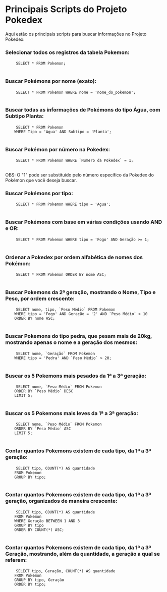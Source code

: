 <!DOCTYPE html>
<html>
<head>
  <title>Principais Scripts do Projeto Pokedex</title>
</head>
<body>
  <h1>Principais Scripts do Projeto Pokedex</h1>
  <p>Aqui estão os principais scripts para buscar informações no Projeto Pokedex:</p>

  <h3>Selecionar todos os registros da tabela Pokemon:</h3>
  <pre>
    <code>SELECT * FROM Pokemon;</code>
  </pre>

  <h3>Buscar Pokémons por nome (exato):</h3>
  <pre>
    <code>SELECT * FROM Pokemon WHERE nome = 'nome_do_pokemon';</code>
  </pre>

  <h3>Buscar todas as informações de Pokémons do tipo Água, com Subtipo Planta:</h3>
  <pre>
    <code>SELECT * FROM Pokemon
    WHERE Tipo = 'Agua' AND Subtipo = 'Planta';</code>
  </pre>

  <h3>Buscar Pokémon por número na Pokedex:</h3>
  <pre>
    <code>SELECT * FROM Pokemon WHERE `Numero da Pokedex` = 1;</code>
  </pre>
  <p>OBS: O "1" pode ser substituído pelo número específico da Pokedex do Pokémon que você deseja buscar.</p>

  <h3>Buscar Pokémons por tipo:</h3>
  <pre>
    <code>SELECT * FROM Pokemon WHERE tipo = 'Agua';</code>
  </pre>

  <h3>Buscar Pokémons com base em várias condições usando AND e OR:</h3>
  <pre>
    <code>SELECT * FROM Pokemon WHERE tipo = 'Fogo' AND Geração >= 1;</code>
  </pre>

  <h3>Ordenar a Pokedex por ordem alfabética de nomes dos Pokémon:</h3>
  <pre>
    <code>SELECT * FROM Pokemon ORDER BY nome ASC;</code>
  </pre>

  <h3>Buscar Pokemons da 2ª geração, mostrando o Nome, Tipo e Peso, por ordem crescente:</h3>
  <pre>
    <code>SELECT nome, tipo, `Peso Médio` FROM Pokemon
    WHERE tipo = 'Fogo' AND Geração = '2' AND `Peso Médio` > 10
    ORDER BY nome ASC;</code>
  </pre>

  <h3>Buscar Pokemons do tipo pedra, que pesam mais de 20kg, mostrando apenas o nome e a geração dos mesmos:</h3>
  <pre>
    <code>SELECT nome, `Geração` FROM Pokemon
    WHERE tipo = 'Pedra' AND `Peso Médio` > 20;</code>
  </pre>

  <h3>Buscar os 5 Pokemons mais pesados da 1ª a 3ª geração:</h3>
  <pre>
    <code>SELECT nome, `Peso Médio` FROM Pokemon
    ORDER BY `Peso Médio` DESC
    LIMIT 5;</code>
  </pre>

  <h3>Buscar os 5 Pokemons mais leves da 1ª a 3ª geração:</h3>
  <pre>
    <code>SELECT nome, `Peso Médio` FROM Pokemon
    ORDER BY `Peso Médio` ASC
    LIMIT 5;</code>
  </pre>

  <h3>Contar quantos Pokemons existem de cada tipo, da 1ª a 3ª geração:</h3>
  <pre>
    <code>SELECT tipo, COUNT(*) AS quantidade
    FROM Pokemon
    GROUP BY tipo;</code>
  </pre>

  <h3>Contar quantos Pokemons existem de cada tipo, da 1ª a 3ª geração, organizados de maneira crescente:</h3>
  <pre>
    <code>SELECT tipo, COUNT(*) AS quantidade
    FROM Pokemon
    WHERE Geração BETWEEN 1 AND 3
    GROUP BY tipo
    ORDER BY COUNT(*) ASC;</code>
  </pre>

  <h3>Contar quantos Pokemons existem de cada tipo, da 1ª a 3ª Geração, mostrando, além da quantidade, a geração a qual se referem:</h3>
  <pre>
    <code>SELECT tipo, Geração, COUNT(*) AS quantidade
    FROM Pokemon
    GROUP BY tipo, Geração
    ORDER BY tipo;</code>
  </pre>
</body>
</html>







